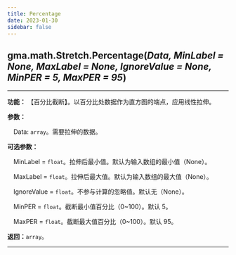 ```yaml
---
title: Percentage
date: 2023-01-30
sidebar: false
---
```


## gma.math.Stretch.**Percentage**(*Data, MinLabel = None, MaxLabel = None, IgnoreValue = None, MinPER = 5, MaxPER = 95*)<Badge text="1.1.3 +"/>

---

**功能：** 【百分比截断】。以百分比处数据作为直方图的端点，应用线性拉伸。

**参数：** 

&emsp;Data: `array`。需要拉伸的数据。

**可选参数：**

&emsp;MinLabel = `float`。拉伸后最小值。默认为输入数组的最小值（None）。

&emsp;MaxLabel = `float`。拉伸后最大值。默认为输入数组的最大值（None）。

&emsp;IgnoreValue = `float`。不参与计算的忽略值。默认无（None）。

&emsp;MinPER = `float`。截断最小值百分比（0~100）。默认 5。

&emsp;MaxPER = `float`。截断最大值百分比（0~100）。默认 95。

**返回：**`array`。

---


